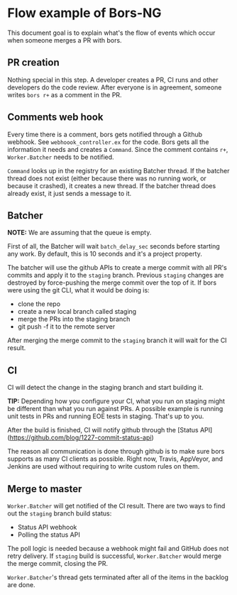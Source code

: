 Flow example of Bors-NG
=======================

This document goal is to explain what's the flow of events which occur when
someone merges a PR with bors.

PR creation
-----------
Nothing special in this step. A developer creates a PR, CI runs and other developers
do the code review. After everyone is in agreement, someone writes `bors r+`
as a comment in the PR.

Comments web hook
-----------------
Every time there is a comment, bors gets notified through a Github webhook.
See `webhoook_controller.ex` for the code.
Bors gets all the information it needs and creates a `Command`.
Since the comment contains `r+`, `Worker.Batcher` needs to be notified.

`Command` looks up in the registry for an existing Batcher thread.
If the batcher thread does not exist (either because there was no running work,
or because it crashed), it creates a new thread. If the batcher thread does
already exist, it just sends a message to it.

Batcher
-------
**NOTE:** We are assuming that the queue is empty.

First of all, the Batcher will wait `batch_delay_sec` seconds before starting any work.
By default, this is 10 seconds and it's a project property.

The batcher will use the github APIs to create a merge commit with all PR's commits
and apply it to the `staging` branch.
Previous `staging` changes are destroyed by force-pushing the merge commit over
the top of it. If bors were using the git CLI, what it would be doing is:

 - clone the repo
 - create a new local branch called staging
 - merge the PRs into the staging branch
 - git push -f it to the remote server

After merging the merge commit to the `staging` branch it will wait for the CI result.

 CI
 --
CI will detect the change in the staging branch and start building it.

**TIP:** Depending how you configure your CI, what you run on staging might be
different than what you run against PRs. A possible example is running unit
tests in PRs and running EOE tests in staging. That's up to you.

After the build is finished, CI will notify github through the
[Status API] (https://github.com/blog/1227-commit-status-api)

The reason all communication is done through github is to make sure bors supports
as many CI clients as possible. Right now, Travis, AppVeyor, and Jenkins are used
without requiring to write custom rules on them.

Merge to master
---------------
`Worker.Batcher` will get notified of the CI result. There are two ways to find
out the `staging` branch build status:
 - Status API webhook
 - Polling the status API

The poll logic is needed because a webhook might fail and GitHub does not retry delivery.
If `staging` build is successful, `Worker.Batcher` would merge the merge commit,
closing the PR.

`Worker.Batcher`'s thread gets terminated after all of the items in the backlog are done.
